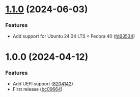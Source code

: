 # [1.1.0](https://github.com/de-it-krachten/ansible-role-kickstart/compare/v1.0.0...v1.1.0) (2024-06-03)


### Features

* Add support for Ubuntu 24.04 LTS + Fedora 40 ([fd63534](https://github.com/de-it-krachten/ansible-role-kickstart/commit/fd63534813d3dfdfafb86339420411e4d4ac781b))

# 1.0.0 (2024-04-12)


### Features

* Add UEFI support ([8204142](https://github.com/de-it-krachten/ansible-role-kickstart/commit/8204142500d28ceb3c7e62b2fa47748ffcce38ad))
* First release ([bc09664](https://github.com/de-it-krachten/ansible-role-kickstart/commit/bc0966405f8719d34f6b87258721aa02ae19a1a8))
